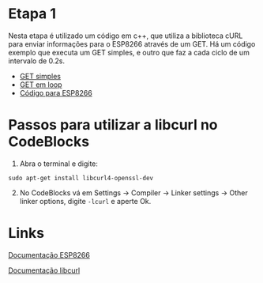 # Etapa 1
Nesta etapa é utilizado um código em c++, que utiliza a biblioteca cURL para enviar informações para o ESP8266 através de um GET.
Há um código exemplo que executa um GET simples, e outro que faz a cada ciclo de um intervalo de 0.2s.
* [GET simples](https://github.com/camilabga/maestro/blob/master/Prot%C3%B3tipo/Etapa-1/GET_c%2B%2B/main.cpp)
* [GET em loop](https://github.com/camilabga/maestro/blob/master/Prot%C3%B3tipo/Etapa-1/GET_c%2B%2B/loop.cpp)
* [Código para ESP8266](https://github.com/camilabga/maestro/blob/master/Prot%C3%B3tipo/Etapa-1/espCode/espCode/espCode.ino)

# Passos para utilizar a libcurl no CodeBlocks

1. Abra o terminal e digite:

```
sudo apt-get install libcurl4-openssl-dev
```
2. No CodeBlocks vá em Settings -> Compiler -> Linker settings -> Other linker options, digite `-lcurl` e aperte Ok.

# Links

[Documentação ESP8266](http://arduino-esp8266.readthedocs.io/en/latest/esp8266wifi/client-examples.html)

[Documentação libcurl](https://curl.haxx.se/libcurl/c/allfuncs.html)
